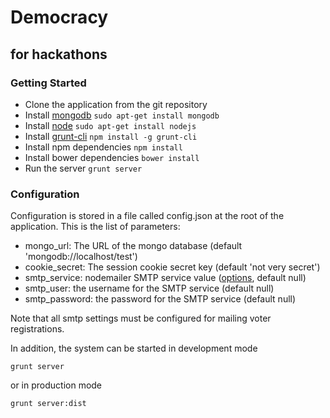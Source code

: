 Democracy
=========

for hackathons
--------------

### Getting Started

* Clone the application from the git repository
* Install [mongodb](https://www.mongodb.org/) `sudo apt-get install mongodb`
* Install [node](http://nodejs.org/) `sudo apt-get install nodejs`
* Install [grunt-cli](http://gruntjs.com/) `npm install -g grunt-cli`
* Install npm dependencies `npm install`
* Install bower dependencies `bower install`
* Run the server `grunt server`

### Configuration

Configuration is stored in a file called config.json at the root of the application. This is the list of parameters:

* mongo\_url: The URL of the mongo database (default 'mongodb://localhost/test')
* cookie\_secret: The session cookie secret key (default 'not very secret')
* smtp\_service: nodemailer SMTP service value ([options](https://github.com/andris9/nodemailer#well-known-services-for-smtp), default null)
* smtp\_user: the username for the SMTP service (default null)
* smtp\_password: the password for the SMTP service (default null)

Note that all smtp settings must be configured for mailing voter registrations.

In addition, the system can be started in development mode

`grunt server`

or in production mode

`grunt server:dist`